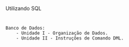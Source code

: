 Utilizando SQL 
#
    Banco de Dados:
        - Unidade I - Organização de Dados.
        - Unidade II - Instruções de Comando DML. 